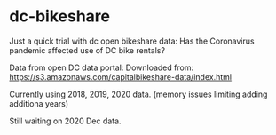 # dc-bikeshare

Just a quick trial with dc open bikeshare data: Has the Coronavirus pandemic affected use of DC bike rentals?

Data from open DC data portal: 
Downloaded from: https://s3.amazonaws.com/capitalbikeshare-data/index.html 

Currently using 2018, 2019, 2020 data.
  (memory issues limiting adding additiona years)
  
Still waiting on 2020 Dec data.
